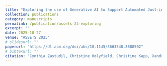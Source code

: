 ```yaml
---
title: "Exploring the use of Generative AI to Support Automated Just-in-Time Programming for Visual Scene Displays"
collection: publications
category: manuscripts
permalink: /publication/assets-24-exploring
excerpt: ""
date: 2025-10-27
venue: "ASSETS 2025"
# slidesurl: ""
paperurl: "https://dl.acm.org/doi/abs/10.1145/3663548.3688502"
# bibtexurl: ""
citation: "Cynthia Zastudil, Christine Holyfield, Christine Kapp, Xandria Crosland, Elizabeth R. Lorah, Tara Zimmerman, and Stephen MacNeil. 2024. Exploring the use of Generative AI to Support Automated Just-in-Time Programming for Visual Scene Displays. In Proceedings of the 26th International ACM SIGACCESS Conference on Computers and Accessibility (ASSETS '24). Association for Computing Machinery, New York, NY, USA, Article 95, 1–6. https://doi.org/10.1145/3663548.3688502"
---
```

